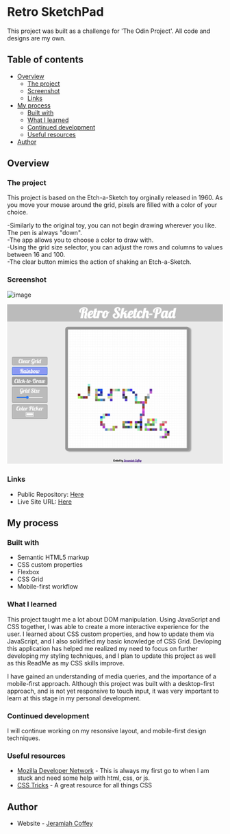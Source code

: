 # Retro SketchPad

This project was built as a challenge for 'The Odin Project'. All code and designs are my own.

## Table of contents

- [Overview](#overview)
  - [The project](#the-project)
  - [Screenshot](#screenshot)
  - [Links](#links)
- [My process](#my-process)
  - [Built with](#built-with)
  - [What I learned](#what-i-learned)
  - [Continued development](#continued-development)
  - [Useful resources](#useful-resources)
- [Author](#author)

## Overview

### The project

This project is based on the Etch-a-Sketch toy orginally released in 1960. As you move your mouse around the grid, pixels are filled with a color of your choice.

-Similarly to the original toy, you can not begin drawing wherever you like. The pen is always "down".\
-The app allows you to choose a color to draw with.\
-Using the grid size selector, you can adjust the rows and columns to values between 16 and 100.\
-The clear button mimics the action of shaking an Etch-a-Sketch.

### Screenshot
![image](https://user-images.githubusercontent.com/84428559/169410067-61a0a120-4ee2-486c-91db-31de52820913.png)


![](./Screenshot.png)


### Links

- Public Repository: [Here](https://github.com/jeramiahgcoffey/etch-a-sketchpad)
- Live Site URL: [Here](https://jeramiahgcoffey.github.io/etch-a-sketchpad/)

## My process

### Built with

- Semantic HTML5 markup
- CSS custom properties
- Flexbox
- CSS Grid
- Mobile-first workflow

### What I learned
This project taught me a lot about DOM manipulation. Using JavaScript and CSS together, I was able to create a more interactive experience for the user. I learned about CSS custom properties, and how to update them via JavaScript, and I also solidified my basic knowledge of CSS Grid. Devloping this application has helped me realized my need to focus on further developing my styling techniques, and I plan to update this project as well as this ReadMe as my CSS skills improve.

I have gained an understanding of media queries, and the importance of a mobile-first approach. Although this project was built with a desktop-first approach, and is not yet responsive to touch input, it was very important to learn at this stage in my personal development.

### Continued development

I will continue working on my resonsive layout, and mobile-first design techniques.

### Useful resources

- [Mozilla Developer Network](https://developer.mozilla.org/en-US/docs/Web/CSS/CSS_Grid_Layout) - This is always my first go to when I am stuck and need some help with html, css, or js.
- [CSS Tricks](https://css-tricks.com/snippets/css/complete-guide-grid/) - A great resource for all things CSS

## Author

- Website - [Jeramiah Coffey](https://github.com/jeramiahgcoffey)
